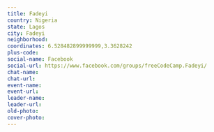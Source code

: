 ```yaml
---
title: Fadeyi
country: Nigeria
state: Lagos
city: Fadeyi
neighborhood: 
coordinates: 6.528482899999999,3.3628242
plus-code:
social-name: Facebook
social-url: https://www.facebook.com/groups/freeCodeCamp.Fadeyi/
chat-name:
chat-url:
event-name:
event-url:
leader-name:
leader-url:
old-photo: 
cover-photo:
---
```

